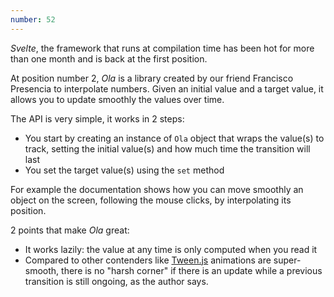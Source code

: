 ```yaml
---
number: 52
---
```


_Svelte_, the framework that runs at compilation time has been hot for more than one month and is back at the first position.

At position number 2, _Ola_ is a library created by our friend Francisco Presencia to interpolate numbers. Given an initial value and a target value, it allows you to update smoothly the values over time.

The API is very simple, it works in 2 steps:

- You start by creating an instance of `Ola` object that wraps the value(s) to track, setting the initial value(s) and how much time the transition will last
- You set the target value(s) using the `set` method

For example the documentation shows how you can move smoothly an object on the screen, following the mouse clicks, by interpolating its position.

2 points that make _Ola_ great:

- It works lazily: the value at any time is only computed when you read it
- Compared to other contenders like [Tween.js](https://github.com/CreateJS/TweenJS) animations are super-smooth, there is no "harsh corner" if there is an update while a previous transition is still ongoing, as the author says.
